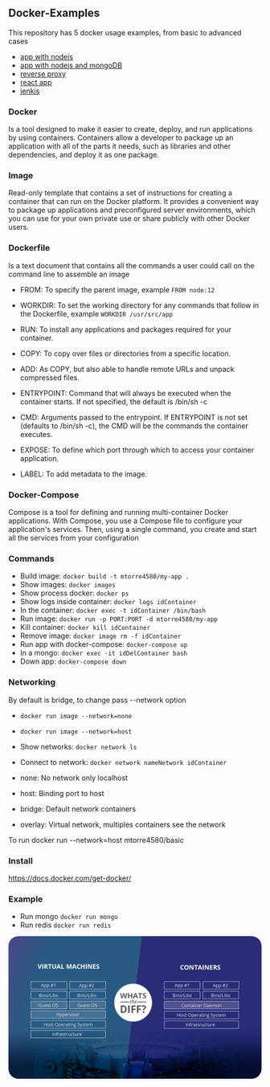 ## Docker-Examples

This repository has 5 docker usage examples, from basic to advanced cases

- [app with nodejs](https://github.com/mtorre4580/docker-examples/blob/master/basic)
- [app with nodejs and mongoDB](https://github.com/mtorre4580/docker-examples/blob/master/intermedium)
- [reverse proxy](https://github.com/mtorre4580/docker-examples/blob/master/advanced)
- [react app](https://github.com/mtorre4580/docker-examples/tree/master/extras)
- [jenkis](https://github.com/mtorre4580/docker-examples/tree/master/extras)

### Docker

Is a tool designed to make it easier to create, deploy, and run applications by using containers. Containers allow a developer to package up an application with all of the parts it needs, such as libraries and other dependencies, and deploy it as one package. 

### Image
Read-only template that contains a set of instructions for creating a container that can run on the Docker platform. It provides a convenient way to package up applications and preconfigured server environments, which you can use for your own private use or share publicly with other Docker users.

### Dockerfile
Is a text document that contains all the commands a user could call on the command line to assemble an image

- FROM: To specify the parent image, example `FROM node:12`

- WORKDIR: To set the working directory for any commands that follow in the Dockerfile, example `WORKDIR /usr/src/app`

- RUN: To install any applications and packages required for your container.

- COPY: To copy over files or directories from a specific location.

- ADD: As COPY, but also able to handle remote URLs and unpack compressed files.

- ENTRYPOINT: Command that will always be executed when the container starts. If not specified, the default is /bin/sh -c

- CMD: Arguments passed to the entrypoint. If ENTRYPOINT is not set (defaults to /bin/sh -c), the CMD will be the commands the container executes.

- EXPOSE: To define which port through which to access your container application.

- LABEL: To add metadata to the image.

### Docker-Compose
Compose is a tool for defining and running multi-container Docker applications. With Compose, you use a Compose file to 
configure your application's services. Then, using a single command, you create and start all the services from your configuration

### Commands

- Build image: `docker build -t mtorre4580/my-app .`
- Show images: `docker images`
- Show process docker: `docker ps`
- Show logs inside container: `docker logs idContainer`
- In the container: `docker exec -t idContainer /bin/bash`
- Run image: `docker run -p PORT:PORT -d mtorre4580/my-app`
- Kill container: `docker kill idContainer`
- Remove image: `docker image rm -f idContainer`
- Run app with docker-compose: `docker-compose up`
- In a mongo: `docker exec -it idDelContainer bash`
- Down app: `docker-compose down`

### Networking

By default is bridge, to change pass --network option

- `docker run image --network=none`
- `docker run image --network=host`

- Show networks: `docker network ls`
- Connect to network: `docker network nameNetwork idContainer`

- none: No network only localhost
- host: Binding port to host
- bridge: Default network containers
- overlay: Virtual network, multiples containers see the network

To run docker run --network=host  mtorre4580/basic

### Install

https://docs.docker.com/get-docker/

### Example

- Run mongo `docker run mongo`
- Run redis `docker run redis`

<div style="text-align:center;margin:auto">
    <img src="docker-vs-vm.jpg"  style="border-radius: 20px" />
</div>
